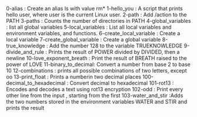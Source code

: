 0-alias : Create an alias ls with value rm*
1-hello_you : A script that prints hello user, where user is the current Linux user.
2-path : Add /action to the PATH
3-paths : Counts the number of directories in PATH
4-global_variables : list all global variables
5-local_variables : List all local variables and environment variables, and functions.
6-create_local_variable : Create a local variable
7-create_global_variable : Create a global variable
8-true_knowledge : Add the number 128 to the variable TRUEKNOWLEDGE
9-divide_and_rule : Prints the result of POWER divided by DIVIDED, then a newline
10-love_exponent_breath : Print the result of BREATH raised to the power of LOVE
11-binary_to_decimal: Convert a number from base 2 to base 10
12-combinations : prints all possible combinations of two letters, except oo
13-print_float : Prints a numberin two decimal places 
100-decimal_to_hexadecimal : Convert decimal to hexadecimal
101-rot13 : Encodes and decodes a text using rot13 encryption
102-odd : Print every other line from the input , starting from the first
103-water_and_stir :Adds the two numbers stored in the environment variables WATER and STIR and prints the result
